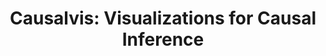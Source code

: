 ---
authors:
- Grace Guo
- Ehud Karavani
- Alex Endert
- Bum Chul Kwon
link: 
tags:
- Causal Inference
- Causality Analysis
- Computational Notebooks
- Human-Centered Computing
- Visual Analytics
- Visual Analytic Tools
title: 'Causalvis: Visualizations for Causal Inference'
venue: CHI
year: 2023
---